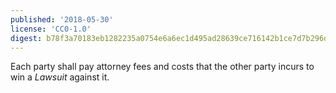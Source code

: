 ```yaml
---
published: '2018-05-30'
license: 'CC0-1.0'
digest: b78f3a70183eb1282235a0754e6a6ec1d495ad28639ce716142b1ce7d7b296d8
---
```


Each party shall pay attorney fees and costs that the other party incurs to win a _Lawsuit_ against it.
